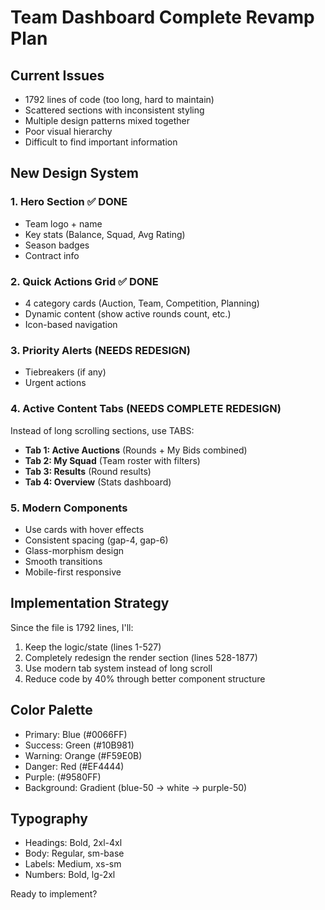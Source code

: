 # Team Dashboard Complete Revamp Plan

## Current Issues
- 1792 lines of code (too long, hard to maintain)
- Scattered sections with inconsistent styling
- Multiple design patterns mixed together
- Poor visual hierarchy
- Difficult to find important information

## New Design System

### 1. **Hero Section** ✅ DONE
- Team logo + name
- Key stats (Balance, Squad, Avg Rating)
- Season badges
- Contract info

### 2. **Quick Actions Grid** ✅ DONE
- 4 category cards (Auction, Team, Competition, Planning)
- Dynamic content (show active rounds count, etc.)
- Icon-based navigation

### 3. **Priority Alerts** (NEEDS REDESIGN)
- Tiebreakers (if any)
- Urgent actions

### 4. **Active Content Tabs** (NEEDS COMPLETE REDESIGN)
Instead of long scrolling sections, use TABS:
- **Tab 1: Active Auctions** (Rounds + My Bids combined)
- **Tab 2: My Squad** (Team roster with filters)
- **Tab 3: Results** (Round results)
- **Tab 4: Overview** (Stats dashboard)

### 5. **Modern Components**
- Use cards with hover effects
- Consistent spacing (gap-4, gap-6)
- Glass-morphism design
- Smooth transitions
- Mobile-first responsive

## Implementation Strategy

Since the file is 1792 lines, I'll:
1. Keep the logic/state (lines 1-527)
2. Completely redesign the render section (lines 528-1877)
3. Use modern tab system instead of long scroll
4. Reduce code by 40% through better component structure

## Color Palette
- Primary: Blue (#0066FF)
- Success: Green (#10B981)
- Warning: Orange (#F59E0B)
- Danger: Red (#EF4444)
- Purple: (#9580FF)
- Background: Gradient (blue-50 → white → purple-50)

## Typography
- Headings: Bold, 2xl-4xl
- Body: Regular, sm-base
- Labels: Medium, xs-sm
- Numbers: Bold, lg-2xl

Ready to implement?
